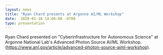 ```yaml
---
layout: news
title: "Ryan Chard presents at Argonne AI/ML Workshop"
date:  2020-01-18 14:00:00 -0700
type: presentation
---
```

Ryan Chard presented on "Cyberinfrastructure for Autonomous Science" at Argonne National Lab's Advanced Photon Source AI/ML Workshop. (https://www.anl.gov/article/advanced-photon-source-aiml-workshop).
